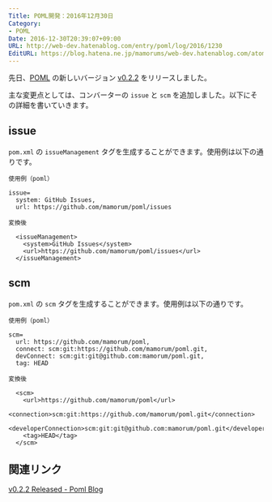 ```yaml
---
Title: POML開発：2016年12月30日
Category:
- POML
Date: 2016-12-30T20:39:07+09:00
URL: http://web-dev.hatenablog.com/entry/poml/log/2016/1230
EditURL: https://blog.hatena.ne.jp/mamorums/web-dev.hatenablog.com/atom/entry/10328749687202240990
---
```


先日、[POML](https://github.com/mamorum/poml) の新しいバージョン [v0.2.2](https://github.com/mamorum/poml/releases/tag/v0.2.2) をリリースしました。

主な変更点としては、コンバーターの `issue` と `scm` を追加しました。以下にその詳細を書いていきます。


## issue
`pom.xml` の `issueManagement` タグを生成することができます。使用例は以下の通りです。

`使用例（poml）`

```
issue=
  system: GitHub Issues,
  url: https://github.com/mamorum/poml/issues
```

`変換後`

```
  <issueManagement>
    <system>GitHub Issues</system>
    <url>https://github.com/mamorum/poml/issues</url>
  </issueManagement>
```


## scm
`pom.xml` の `scm` タグを生成することができます。使用例は以下の通りです。

`使用例（poml）`

```
scm=
  url: https://github.com/mamorum/poml,
  connect: scm:git:https://github.com/mamorum/poml.git,
  devConnect: scm:git:git@github.com:mamorum/poml.git,
  tag: HEAD
```

`変換後`

```
  <scm>
    <url>https://github.com/mamorum/poml</url>
    <connection>scm:git:https://github.com/mamorum/poml.git</connection>
    <developerConnection>scm:git:git@github.com:mamorum/poml.git</developerConnection>
    <tag>HEAD</tag>
  </scm>
```


## 関連リンク
[v0.2.2 Released - Poml Blog](http://java-poml.tumblr.com/post/154956951483/v022-released)
